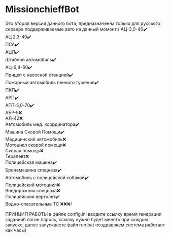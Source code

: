 # MissionchieffBot
Это вторая версия данного бота, предназначенна только для русского сервера поддерживаемые авто на данный момент:/
АЦ-3,0-40✔️  
АЦ 2,3-40✔️  
ПСА✔️  
АЦЛ✔️  
Штабной автомобиль✔️  
АЦ-9,4-60✔️  
Прицеп с насосной станцией✔️  
Пожарный автомобиль пенного тушения✔️  
ПКП✔️  
АРП✔️  
АПТ-5,0-70✔️  
АБР-5❌  
АЛ-42❌  
Автомобиль мед. координатора✔️  
Машина Скорой Помощи✔️  
Медицинский автомобиль❌  
Мотоцикл скорой помощи❌  
Скорая помощь❌  
Терапевт❌  
Полицейская машина✔️  
Бронемашина спецназа✔️  
Автомобиль с полицейской собакой✔️  
Полицейский мотоцикл❌  
Внедорожник спецназа❌  
Полицейский вертолет✔️  
Водно-спасательные ТС ❌❌❌/

ПРИНЦИП РАБОТЫ
в файле config.ini вводите ссылку время генерации заданийб логин пароль, ссылку нужно будет менять при каждом запуске, далее запускаеете файл run.bat
поздравляем система работает как часы)









